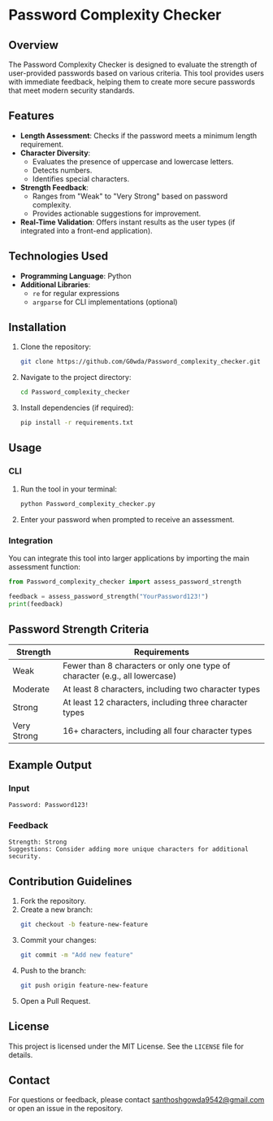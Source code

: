 # Password Complexity Checker

## Overview
The Password Complexity Checker is designed to evaluate the strength of user-provided passwords based on various criteria. This tool provides users with immediate feedback, helping them to create more secure passwords that meet modern security standards.

## Features
- **Length Assessment**: Checks if the password meets a minimum length requirement.
- **Character Diversity**:
  - Evaluates the presence of uppercase and lowercase letters.
  - Detects numbers.
  - Identifies special characters.
- **Strength Feedback**:
  - Ranges from "Weak" to "Very Strong" based on password complexity.
  - Provides actionable suggestions for improvement.
- **Real-Time Validation**: Offers instant results as the user types (if integrated into a front-end application).

## Technologies Used
- **Programming Language**: Python
- **Additional Libraries**:
  - `re` for regular expressions
  - `argparse` for CLI implementations (optional)

## Installation
1. Clone the repository:
   ```bash
   git clone https://github.com/G0wda/Password_complexity_checker.git
   ```
2. Navigate to the project directory:
   ```bash
   cd Password_complexity_checker
   ```
3. Install dependencies (if required):
   ```bash
   pip install -r requirements.txt
   ```

## Usage
### CLI
1. Run the tool in your terminal:
   ```bash
   python Password_complexity_checker.py
   ```
2. Enter your password when prompted to receive an assessment.

### Integration
You can integrate this tool into larger applications by importing the main assessment function:
```python
from Password_complexity_checker import assess_password_strength

feedback = assess_password_strength("YourPassword123!")
print(feedback)
```



## Password Strength Criteria
| Strength       | Requirements                                                                 |
|----------------|-----------------------------------------------------------------------------|
| Weak           | Fewer than 8 characters or only one type of character (e.g., all lowercase) |
| Moderate       | At least 8 characters, including two character types                        |
| Strong         | At least 12 characters, including three character types                     |
| Very Strong    | 16+ characters, including all four character types                          |

## Example Output
### Input
```
Password: Password123!
```
### Feedback
```
Strength: Strong
Suggestions: Consider adding more unique characters for additional security.
```

## Contribution Guidelines
1. Fork the repository.
2. Create a new branch:
   ```bash
   git checkout -b feature-new-feature
   ```
3. Commit your changes:
   ```bash
   git commit -m "Add new feature"
   ```
4. Push to the branch:
   ```bash
   git push origin feature-new-feature
   ```
5. Open a Pull Request.

## License
This project is licensed under the MIT License. See the `LICENSE` file for details.

## Contact
For questions or feedback, please contact santhoshgowda9542@gmail.com or open an issue in the repository.
